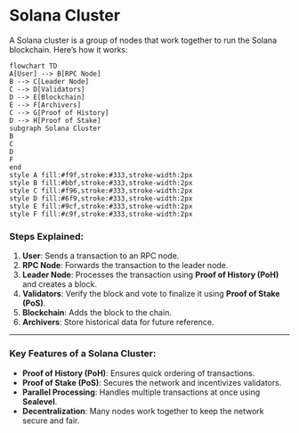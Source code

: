 # Solana Cluster

A Solana cluster is a group of nodes that work together to run the Solana blockchain. Here’s how it works:

```mermaid
flowchart TD
A[User] --> B[RPC Node]
B --> C[Leader Node]
C --> D[Validators]
D --> E[Blockchain]
E --> F[Archivers]
C --> G[Proof of History]
D --> H[Proof of Stake]
subgraph Solana Cluster
B
C
D
F
end
style A fill:#f9f,stroke:#333,stroke-width:2px
style B fill:#bbf,stroke:#333,stroke-width:2px
style C fill:#f96,stroke:#333,stroke-width:2px
style D fill:#6f9,stroke:#333,stroke-width:2px
style E fill:#9cf,stroke:#333,stroke-width:2px
style F fill:#c9f,stroke:#333,stroke-width:2px

```

### **Steps Explained:**

1. **User**: Sends a transaction to an RPC node.
2. **RPC Node**: Forwards the transaction to the leader node.
3. **Leader Node**: Processes the transaction using **Proof of History (PoH)** and creates a block.
4. **Validators**: Verify the block and vote to finalize it using **Proof of Stake (PoS)**.
5. **Blockchain**: Adds the block to the chain.
6. **Archivers**: Store historical data for future reference.

---

### **Key Features of a Solana Cluster:**

- **Proof of History (PoH)**: Ensures quick ordering of transactions.
- **Proof of Stake (PoS)**: Secures the network and incentivizes validators.
- **Parallel Processing**: Handles multiple transactions at once using **Sealevel**.
- **Decentralization**: Many nodes work together to keep the network secure and fair.
